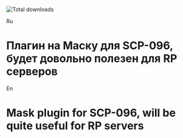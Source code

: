 ![Total downloads](https://img.shields.io/github/downloads/LigindaLeg/Scp096Mask/total)

Ru
# Плагин на Маску для SCP-096, будет довольно полезен для RP серверов

En
# Mask plugin for SCP-096, will be quite useful for RP servers
